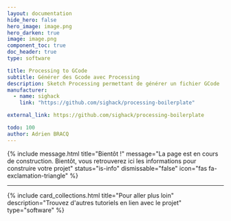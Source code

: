 ```yaml
---
layout: documentation
hide_hero: false
hero_image: image.png
hero_darken: true
image: image.png
component_toc: true
doc_header: true
type: software

title: Processing to GCode
subtitle: Générer des Gcode avec Processing
description: Sketch Processing permettant de générer un fichier GCode
manufacturer:
  - name: sighack
    link: "https://github.com/sighack/processing-boilerplate"

external_link: https://github.com/sighack/processing-boilerplate

todo: 100
author: Adrien BRACQ
---
```


{% include message.html title="Bientôt !" message="La page est en cours de construction. Bientôt, vous retrouverez ici les informations pour construire votre projet"
status="is-info" dismissable="false" icon="fas fa-exclamation-triangle" %}

---

{%
  include card_collections.html
  title="Pour aller plus loin"
  description="Trouvez d'autres tutoriels en lien avec le projet"
  type="software"
%}